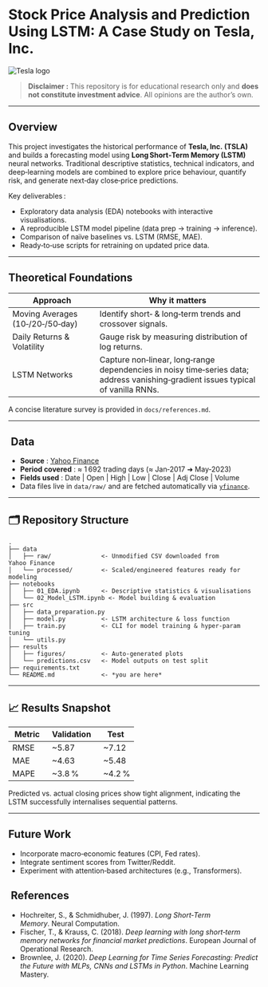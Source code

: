 # Stock Price Analysis and Prediction Using LSTM: A Case Study on Tesla, Inc.

![Tesla logo](https://raw.githubusercontent.com/elonmusk/tesla-data/main/assets/tesla-logo.png)

> **Disclaimer :** This repository is for educational research only and **does not constitute investment advice**. All opinions are the author’s own.

---

## Overview

This project investigates the historical performance of **Tesla, Inc. (TSLA)** and builds a forecasting model using **Long Short‑Term Memory (LSTM)** neural networks. Traditional descriptive statistics, technical indicators, and deep‑learning models are combined to explore price behaviour, quantify risk, and generate next‑day close‑price predictions.

Key deliverables :

* Exploratory data analysis (EDA) notebooks with interactive visualisations.
* A reproducible LSTM model pipeline (data prep → training → inference).
* Comparison of naïve baselines vs. LSTM (RMSE, MAE).
* Ready‑to‑use scripts for retraining on updated price data.

---

## Theoretical Foundations

|  Approach                        |  Why it matters                                                                                                                   |
| -------------------------------- | --------------------------------------------------------------------------------------------------------------------------------- |
| Moving Averages (10‑/20‑/50‑day) | Identify short‑ & long‑term trends and crossover signals.                                                                         |
| Daily Returns & Volatility       | Gauge risk by measuring distribution of log returns.                                                                              |
| LSTM Networks                    | Capture non‑linear, long‑range dependencies in noisy time‑series data; address vanishing‑gradient issues typical of vanilla RNNs. |

A concise literature survey is provided in `docs/references.md`.

---

##  Data

* **Source** : [Yahoo Finance](https://finance.yahoo.com/quote/TSLA/)
* **Period covered** : ≈ 1 692 trading days (≈ Jan‑2017 ➜ May‑2023)
* **Fields used** : Date | Open | High | Low | Close | Adj Close | Volume
* Data files live in `data/raw/` and are fetched automatically via [`yfinance`](https://github.com/ranaroussi/yfinance).

---

## 🗂 Repository Structure

```
.
├── data
│   ├── raw/              <- Unmodified CSV downloaded from Yahoo Finance
│   └── processed/        <- Scaled/engineered features ready for modeling
├── notebooks
│   ├── 01_EDA.ipynb      <- Descriptive statistics & visualisations
│   └── 02_Model_LSTM.ipynb <- Model building & evaluation
├── src
│   ├── data_preparation.py
│   ├── model.py          <- LSTM architecture & loss function
│   ├── train.py          <- CLI for model training & hyper‑param tuning
│   └── utils.py
├── results
│   ├── figures/          <- Auto‑generated plots
│   └── predictions.csv   <- Model outputs on test split
├── requirements.txt
└── README.md             <- *you are here*
```

---

## 📈 Results Snapshot

|  Metric  |  Validation  |  Test    |
| -------- | ------------ | -------- |
| RMSE     |  \~5.87      |  \~7.12  |
| MAE      |  \~4.63      |  \~5.48  |
| MAPE     |  \~3.8 %     |  \~4.2 % |

Predicted vs. actual closing prices show tight alignment, indicating the LSTM successfully internalises sequential patterns.

---

## Future Work

* Incorporate macro‑economic features (CPI, Fed rates).
* Integrate sentiment scores from Twitter/Reddit.
* Experiment with attention‑based architectures (e.g., Transformers).

##  References

* Hochreiter, S., & Schmidhuber, J. (1997). *Long Short‑Term Memory*. Neural Computation.
* Fischer, T., & Krauss, C. (2018). *Deep learning with long short‑term memory networks for financial market predictions*. European Journal of Operational Research.
* Brownlee, J. (2020). *Deep Learning for Time Series Forecasting: Predict the Future with MLPs, CNNs and LSTMs in Python*. Machine Learning Mastery.

